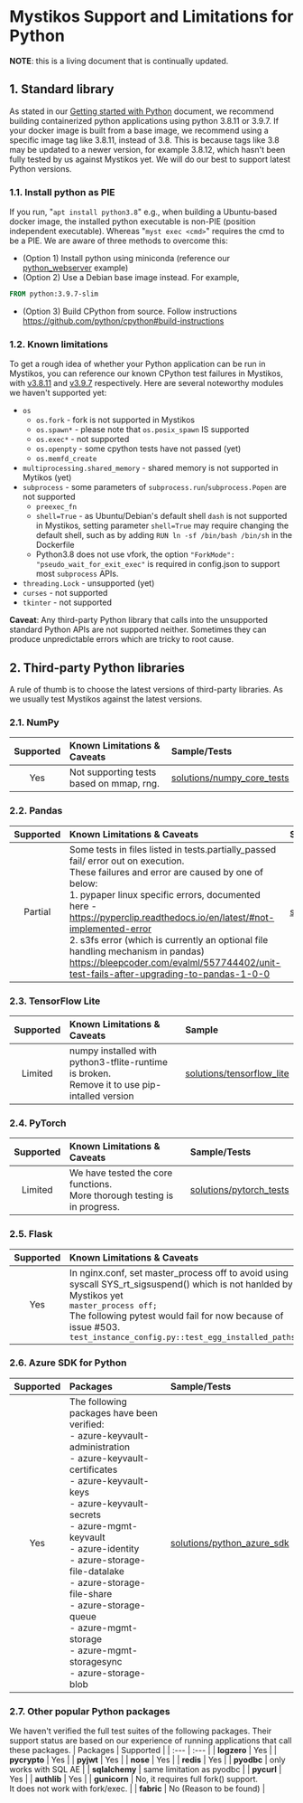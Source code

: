 # Mystikos Support and Limitations for Python
**NOTE**: this is a living document that is continually updated.

## 1. Standard library
As stated in our [Getting started with Python](user-getting-started-docker-python.md)
document, we recommend building containerized python applications using python
3.8.11 or 3.9.7. If your docker image is built from a base image, we recommend
using a specific image tag like 3.8.11, instead of 3.8. This is because tags
like 3.8 may be updated to a newer version, for example 3.8.12, which hasn't
been fully tested by us against Mystikos yet. We will do our best to support
latest Python versions.

### 1.1. Install python as PIE
If you run, "`apt install python3.8`" e.g., when building a Ubuntu-based docker
image, the installed python executable is non-PIE (position independent
executable). Whereas "`myst exec <cmd>`" requires the cmd to be a PIE. We are
aware of three methods to overcome this:
- (Option 1) Install python using miniconda (reference our
[python_webserver](../solutions/python_webserver/Dockerfile) example)
- (Option 2) Use a Debian base image instead. For example,
```Dockerfile
FROM python:3.9.7-slim
```
- (Option 3) Build CPython from source. Follow instructions
https://github.com/python/cpython#build-instructions

### 1.2. Known limitations
To get a rough idea of whether your Python application can be run in Mystikos,
you can reference our known CPython test failures in Mystikos, with
[v3.8.11](../tests/cpython-tests/test_config_v3.8.11/tests.failed) and
[v3.9.7](../tests/cpython-tests/test_config_v3.9.7/tests.failed) respectively.
Here are several noteworthy modules we haven't supported yet:
- `os`
  - `os.fork` - fork is not supported in Mystikos
  - `os.spawn*` - please note that `os.posix_spawn` IS supported
  - `os.exec*` - not supported
  - `os.openpty` - some cpython tests have not passed (yet)
  - `os.memfd_create`
- `multiprocessing.shared_memory` - shared memory is not supported in Mytikos (yet)
- `subprocess` - some parameters of `subprocess.run`/`subprocess.Popen` are not supported
  - `preexec_fn`
  - `shell=True` - as Ubuntu/Debian's default shell `dash` is not supported in Mystikos, setting parameter `shell=True` may require changing the default shell, such as by adding `RUN ln -sf /bin/bash /bin/sh` in the Dockerfile
  - Python3.8 does not use vfork, the option `"ForkMode": "pseudo_wait_for_exit_exec"` is required in config.json to support most `subprocess` APIs.
 - `threading.Lock` - unsupported (yet)
- `curses` - not supported
- `tkinter` - not supported

**Caveat**: Any third-party Python library that calls into the unsupported
standard Python APIs are not supported neither. Sometimes they can produce
unpredictable errors which are tricky to root cause.

## 2. Third-party Python libraries
A rule of thumb is to choose the latest versions of third-party libraries. As
we usually test Mystikos against the latest versions.

### 2.1. NumPy
| Supported | Known Limitations & Caveats | Sample/Tests |
| :---: | :--- | :--- |
| Yes | Not supporting tests based on mmap, rng. | [solutions/numpy_core_tests](https://github.com/deislabs/mystikos/tree/main/solutions/numpy_core_tests) |

### 2.2. Pandas
| Supported | Known Limitations & Caveats | Sample |
| :---: | :--- | :--- |
| Partial | Some tests in files listed in tests.partially_passed fail/ error out on execution.<br>These failures and error are caused by one of below:<br>1. pypaper linux specific errors, documented<br>here - https://pyperclip.readthedocs.io/en/latest/#not-implemented-error<br>2. s3fs error (which is currently an optional file handling mechanism in pandas)<br>https://bleepcoder.com/evalml/557744402/unit-test-fails-after-upgrading-to-pandas-1-0-0 | [solutions/pandas_tests](https://github.com/deislabs/mystikos/tree/main/solutions/pandas_tests) |


### 2.3. TensorFlow Lite
| Supported | Known Limitations & Caveats | Sample |
| :---: | :--- | :--- |
| Limited | numpy installed with python3-tflite-runtime is broken.<br>Remove it to use pip-intalled version | [solutions/tensorflow_lite](https://github.com/deislabs/mystikos/tree/main/solutions/tensorflow_lite) |

### 2.4. PyTorch
| Supported | Known Limitations & Caveats | Sample/Tests |
| :---: | :--- | :--- |
| Limited | We have tested the core functions.<br>More thorough testing is in progress. | [solutions/pytorch_tests](https://github.com/deislabs/mystikos/tree/main/solutions/pytorch_tests) |


### 2.5. Flask
| Supported | Known Limitations & Caveats | Sample/Tests |
| :---: | :--- | :--- |
| Yes | In nginx.conf, set master_process off to avoid using syscall SYS_rt_sigsuspend() which is not hanlded by Mystikos yet<br>`master_process off;`<br>The following pytest would fail for now because of issue #503.<br>`test_instance_config.py::test_egg_installed_paths` | [solutions/python_flask_tests](https://github.com/deislabs/mystikos/tree/main/solutions/python_flask_tests) |

### 2.6. Azure SDK for Python
| Supported | Packages | Sample/Tests |
| :---: | :--- | :--- |
| Yes | The following packages have been verified:<br> - azure-keyvault-administration<br> - azure-keyvault-certificates<br> - azure-keyvault-keys<br> - azure-keyvault-secrets<br> - azure-mgmt-keyvault<br> - azure-identity<br> - azure-storage-file-datalake<br> - azure-storage-file-share<br> - azure-storage-queue<br> - azure-mgmt-storage<br> - azure-mgmt-storagesync<br> - azure-storage-blob | [solutions/python_azure_sdk](https://github.com/deislabs/mystikos/tree/main/solutions/python_azure_sdk) |

### 2.7. Other popular Python packages
We haven't verified the full test suites of the following packages. Their support status are based on our experience of running applications that call these packages.
| Packages | Supported |
| :--- | :--- |
| **logzero** | Yes |
| **pycrypto** | Yes |
| **pyjwt** | Yes |
| **nose** | Yes |
| **redis** | Yes |
| **pyodbc** | only works with SQL AE |
| **sqlalchemy** | same limitation as pyodbc |
| **pycurl** | Yes |
| **authlib** | Yes |
| **gunicorn** | No, it requires full fork() support.<br>It does not work with fork/exec. |
| **fabric** | No (Reason to be found) |
